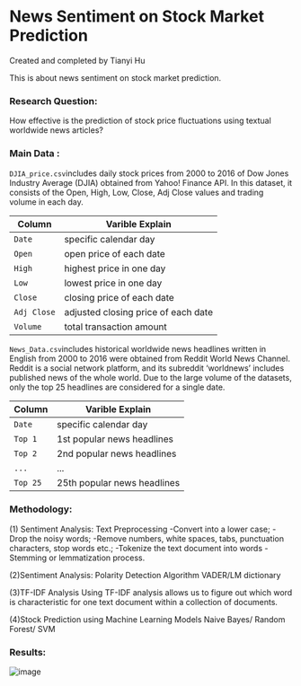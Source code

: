 # News Sentiment on Stock Market Prediction
Created and completed by Tianyi Hu

This is about news sentiment on stock market prediction.

### Research Question: 
How effective is the prediction of stock price fluctuations using textual worldwide news articles?

### **Main Data** : 
`DJIA_price.csv`includes daily stock prices from 2000 to 2016 of Dow Jones Industry Average (DJIA) obtained from Yahoo! Finance API. In this dataset, it consists of the Open, High, Low, Close, Adj Close values and trading volume in each day.

| Column             | Varible Explain                                              |
| ------------------ | ------------------------------------------------------------ |
| `Date`             | specific calendar day                                        | 
| `Open`             | open price of each date                                      |
| `High`             | highest price in one day                                     |
| `Low`              | lowest price in one day                                      |
| `Close`            | closing price of each date                                   |
| `Adj Close`        | adjusted closing price of each date                          |
| `Volume`           | total transaction amount                                     |

`News_Data.csv`includes historical worldwide news headlines written in English from 2000 to 2016 were obtained from Reddit World News Channel. Reddit is a social network platform, and its subreddit ‘worldnews’ includes published news of the whole world. Due to the large volume of the datasets, only the top 25 headlines are considered for a single date.

| Column             | Varible Explain                                              |
| ------------------ | ------------------------------------------------------------ |
| `Date`             | specific calendar day                                        | 
| `Top 1`            | 1st popular news headlines                                   |
| `Top 2`            | 2nd popular news headlines                                   |
| `...`              | ...                                                          |
| `Top 25`           | 25th popular news headlines                                  |

### Methodology:
(1) Sentiment Analysis: Text Preprocessing
-Convert into a lower case;
-Drop the noisy words;
-Remove numbers, white spaces, tabs, punctuation characters, stop words etc.; 
-Tokenize the text document into words
-Stemming or lemmatization process. 

(2)Sentiment Analysis: Polarity Detection Algorithm
VADER/LM dictionary

(3)TF-IDF Analysis
Using TF-IDF analysis allows us to figure out which word is characteristic for one text document within a collection of documents.

(4)Stock Prediction using Machine Learning Models
Naive Bayes/ Random Forest/ SVM

### Results:
![image](http://github.com/superhutianyi/newssentiment/raw/master/Figure/WordCloud.png)
